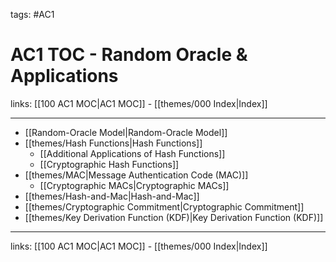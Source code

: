 tags: #AC1

# AC1 TOC - Random Oracle & Applications

links:  [[100 AC1 MOC|AC1 MOC]] - [[themes/000 Index|Index]]

---

* [[Random-Oracle Model|Random-Oracle Model]]
* [[themes/Hash Functions|Hash Functions]]
	* [[Additional Applications of Hash Functions]]
	* [[Cryptographic Hash Functions]]
* [[themes/MAC|Message Authentication Code (MAC)]]
	* [[Cryptographic MACs|Cryptographic MACs]]
* [[themes/Hash-and-Mac|Hash-and-Mac]]
* [[themes/Cryptographic Commitment|Cryptographic Commitment]]
* [[themes/Key Derivation Function (KDF)|Key Derivation Function (KDF)]]

---
links:  [[100 AC1 MOC|AC1 MOC]] - [[themes/000 Index|Index]]